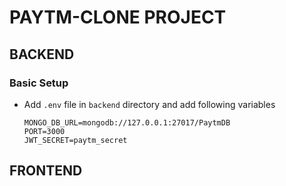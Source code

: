 # PAYTM-CLONE PROJECT

## BACKEND

### Basic Setup
- Add `.env` file in `backend` directory and add following variables
  ```
  MONGO_DB_URL=mongodb://127.0.0.1:27017/PaytmDB
  PORT=3000
  JWT_SECRET=paytm_secret
  ```

## FRONTEND